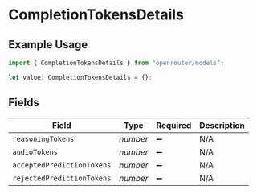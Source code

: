 # CompletionTokensDetails

## Example Usage

```typescript
import { CompletionTokensDetails } from "openrouter/models";

let value: CompletionTokensDetails = {};
```

## Fields

| Field                      | Type                       | Required                   | Description                |
| -------------------------- | -------------------------- | -------------------------- | -------------------------- |
| `reasoningTokens`          | *number*                   | :heavy_minus_sign:         | N/A                        |
| `audioTokens`              | *number*                   | :heavy_minus_sign:         | N/A                        |
| `acceptedPredictionTokens` | *number*                   | :heavy_minus_sign:         | N/A                        |
| `rejectedPredictionTokens` | *number*                   | :heavy_minus_sign:         | N/A                        |